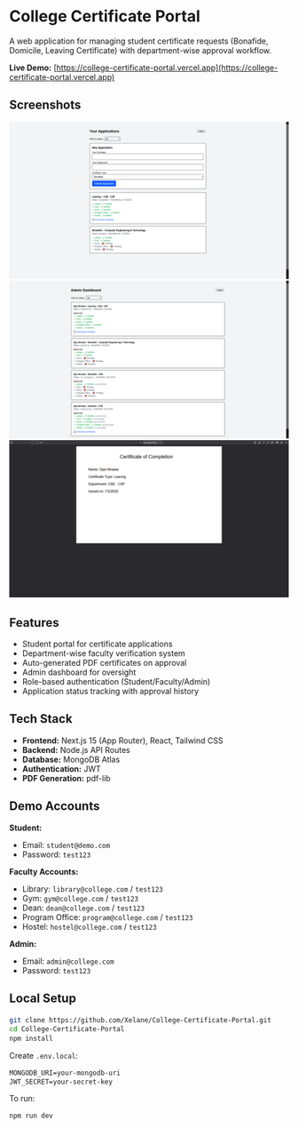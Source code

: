 # College Certificate Portal

A web application for managing student certificate requests (Bonafide, Domicile, Leaving Certificate) with department-wise approval workflow.

**Live Demo:** [https://college-certificate-portal.vercel.app](https://college-certificate-portal.vercel.app)

## Screenshots

![Student Page](./screenshots/student.png)
![Admin Page](./screenshots/admin.png)
![PDF](./screenshots/pdf.png)

## Features

- Student portal for certificate applications
- Department-wise faculty verification system
- Auto-generated PDF certificates on approval
- Admin dashboard for oversight
- Role-based authentication (Student/Faculty/Admin)
- Application status tracking with approval history

## Tech Stack

- **Frontend:** Next.js 15 (App Router), React, Tailwind CSS
- **Backend:** Node.js API Routes  
- **Database:** MongoDB Atlas
- **Authentication:** JWT
- **PDF Generation:** pdf-lib

## Demo Accounts

**Student:**
- Email: `student@demo.com`
- Password: `test123`

**Faculty Accounts:**
- Library: `library@college.com` / `test123`
- Gym: `gym@college.com` / `test123`  
- Dean: `dean@college.com` / `test123`
- Program Office: `program@college.com` / `test123`
- Hostel: `hostel@college.com` / `test123`

**Admin:**
- Email: `admin@college.com`
- Password: `test123`

## Local Setup

```bash
git clone https://github.com/Xelane/College-Certificate-Portal.git
cd College-Certificate-Portal
npm install
```

Create `.env.local`:
```
MONGODB_URI=your-mongodb-uri
JWT_SECRET=your-secret-key
```

To run:
```bash
npm run dev
```
